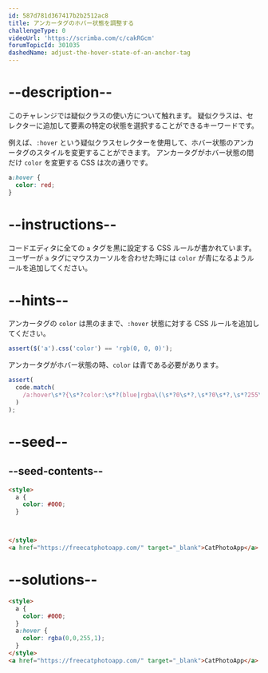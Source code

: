 ```yaml
---
id: 587d781d367417b2b2512ac8
title: アンカータグのホバー状態を調整する
challengeType: 0
videoUrl: 'https://scrimba.com/c/cakRGcm'
forumTopicId: 301035
dashedName: adjust-the-hover-state-of-an-anchor-tag
---
```


# --description--

このチャレンジでは疑似クラスの使い方について触れます。 疑似クラスは、セレクターに追加して要素の特定の状態を選択することができるキーワードです。

例えば、`:hover` という疑似クラスセレクターを使用して、ホバー状態のアンカータグのスタイルを変更することができます。 アンカータグがホバー状態の間だけ `color` を変更する CSS は次の通りです。

```css
a:hover {
  color: red;
}
```

# --instructions--

コードエディタに全ての `a` タグを黒に設定する CSS ルールが書かれています。 ユーザーが `a` タグにマウスカーソルを合わせた時には `color` が青になるようルールを追加してください。

# --hints--

アンカータグの `color` は黒のままで、`:hover` 状態に対する CSS ルールを追加してください。

```js
assert($('a').css('color') == 'rgb(0, 0, 0)');
```

アンカータグがホバー状態の時、`color` は青である必要があります。

```js
assert(
  code.match(
    /a:hover\s*?{\s*?color:\s*?(blue|rgba\(\s*?0\s*?,\s*?0\s*?,\s*?255\s*?,\s*?1\s*?\)|#00F|rgb\(\s*?0\s*?,\s*?0\s*?,\s*?255\s*?\))\s*?;\s*?}/gi
  )
);
```

# --seed--

## --seed-contents--

```html
<style>
  a {
    color: #000;
  }



</style>
<a href="https://freecatphotoapp.com/" target="_blank">CatPhotoApp</a>
```

# --solutions--

```html
<style>
  a {
    color: #000;
  }
  a:hover {
    color: rgba(0,0,255,1);
  }
</style>
<a href="https://freecatphotoapp.com/" target="_blank">CatPhotoApp</a>
```
